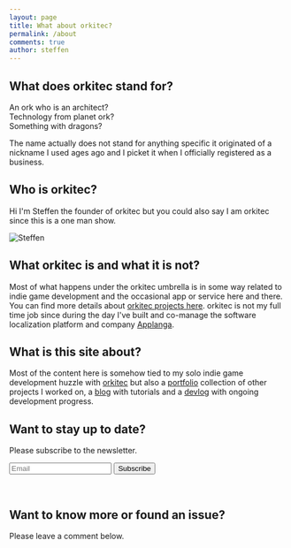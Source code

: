 ```yaml
---
layout: page
title: What about orkitec?
permalink: /about
comments: true
author: steffen
---
```

## What does orkitec stand for?

An ork who is an architect?    
Technology from planet ork?   
Something with dragons?   

The name actually does not stand for anything specific it originated of a nickname I used ages ago and I picket it when I officially registered as a business.

## Who is orkitec?

Hi I'm Steffen the founder of orkitec but you could also say I am orkitec since this is a one man show. 

<img class="author-thumb" src="https://www.gravatar.com/avatar/a67637873ae1c6bf5b943db5d8568328?s=250&amp;d=mm&amp;r=x" alt="Steffen">

## What orkitec is and what it is not?

Most of what happens under the orkitec umbrella is in some way related to indie game development and the occasional app or service here and there. You can find more details about [orkitec projects here](/portfolio/orkitec).
orkitec is not my full time job since during the day I've built and co-manage the software localization platform and company [Applanga](/portfolio/mbaas-development/Applanga).

## What is this site about?

Most of the content here is somehow tied to my solo indie game development huzzle with [orkitec](/portfolio/orkitec) but also a [portfolio](/portfolio/) collection of other projects I worked on, a [blog](/blog/) with tutorials and a [devlog](/blog/devlog/) with ongoing development progress.

## Want to stay up to date?

Please subscribe to the newsletter.
<div class="aboutnewsletter">
<form action="{{site.mailchimp-list}}" method="post" name="mc-embedded-subscribe-form" class="wj-contact-form validate" target="_blank" novalidate >
        <div class="mc-field-group">
            <input type="email" placeholder="Email" name="EMAIL" class="required email" id="mce-EMAIL" autocomplete="on" required>
            <input type="submit" value="Subscribe" name="subscribe">
        </div>
</form>
</div>
<br>

## Want to know more or found an issue?

Please leave a comment below.
<!--stackedit_data:
eyJoaXN0b3J5IjpbMTg3Mzg2NTA0OSwxNzE5OTQyMjIwLC05MT
IzMzM1MjEsMTIyNjQ4ODQ2NSwtOTc4NzA3MjAzLC0xMDc0NjY0
OTIwXX0=
-->